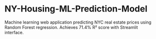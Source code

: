 # NY-Housing-ML-Prediction-Model
Machine learning web application predicting NYC real estate prices using Random Forest regression. Achieves 71.4% R² score with Streamlit interface.
